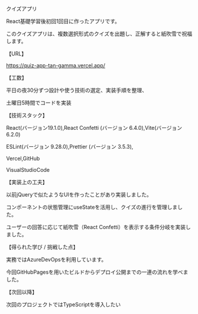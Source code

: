 クイズアプリ

React基礎学習後初回1回目に作ったアプリです。

このクイズアプリは、複数選択形式のクイズを出題し、正解すると紙吹雪で祝福します。

【URL】

https://quiz-app-tan-gamma.vercel.app/

【工数】

平日の夜30分ずつ設計や使う技術の選定、実装手順を整理、

土曜日5時間でコードを実装

【技術スタック】

React(バージョン19.1.0),React Confetti (バージョン 6.4.0),Vite(バージョン 6.2.0)

ESLint(バージョン 9.28.0),Prettier (バージョン 3.5.3),

Vercel,GitHub

VisualStudioCode

【実装上の工夫】

以前jQueryで似たようなUIを作ったことがあり実装しました。

コンポーネントの状態管理にuseStateを活用し、クイズの進行を管理しました。

ユーザーの回答に応じて紙吹雪（React Confetti）を表示する条件分岐を実装しました。

【得られた学び / 挑戦した点】

実務ではAzureDevOpsを利用しています。

今回GitHubPagesを用いたビルドからデプロイ公開までの一連の流れを学べました。

【次回以降】

次回のプロジェクトではTypeScriptを導入したい
